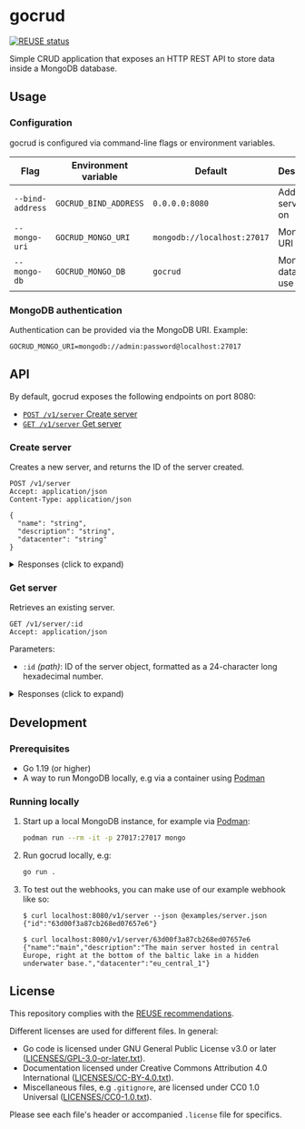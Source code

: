 <!--
SPDX-FileCopyrightText: 2022 Risk.Ident GmbH <contact@riskident.com>

SPDX-License-Identifier: CC-BY-4.0
-->

# gocrud

[![REUSE status](https://api.reuse.software/badge/github.com/RiskIdent/gocrud)](https://api.reuse.software/info/github.com/RiskIdent/gocrud)

Simple CRUD application that exposes an HTTP REST API to store data inside
a MongoDB database.

## Usage

### Configuration

gocrud is configured via command-line flags or environment variables.

| Flag             | Environment variable  | Default                     | Description             |
| ---------------- | --------------------- | --------------------------- | ----------------------- |
| `--bind-address` | `GOCRUD_BIND_ADDRESS` | `0.0.0.0:8080`              | Address to serve API on |
| `--mongo-uri`    | `GOCRUD_MONGO_URI`    | `mongodb://localhost:27017` | MongoDB URI to use      |
| `--mongo-db`     | `GOCRUD_MONGO_DB`     | `gocrud`                    | MongoDB database to use |

### MongoDB authentication

Authentication can be provided via the MongoDB URI. Example:

```properties
GOCRUD_MONGO_URI=mongodb://admin:password@localhost:27017
```

## API

By default, gocrud exposes the following endpoints on port 8080:

- [`POST /v1/server` Create server](#create-server)
- [`GET /v1/server` Get server](#get-server)

### Create server

Creates a new server, and returns the ID of the server created.

```http
POST /v1/server
Accept: application/json
Content-Type: application/json

{
  "name": "string",
  "description": "string",
  "datacenter": "string"
}
```

<details><summary>Responses (click to expand)</summary>

> - Object successfully created
>
> ```http
> HTTP/1.1 200 OK
> Content-Type: application/json; charset=utf-8
> 
> {
>   "id": "string"
> }
> ```

> - Invalid request body
>
> ```http
> HTTP/1.1 400 Bad Request
> Content-Type: application/json; charset=utf-8
> 
> {
>   "error": "string"
> }
> ```

> - Failed to create object in database
>
> ```http
> HTTP/1.1 500 Internal Server Error
> Content-Type: application/json; charset=utf-8
> 
> {
>   "error": "string"
> }
> ```

</details>

### Get server

Retrieves an existing server.

```http
GET /v1/server/:id
Accept: application/json
```

Parameters:

- `:id` *(path)*: ID of the server object,
  formatted as a 24-character long hexadecimal number.

<details><summary>Responses (click to expand)</summary>

> - Object successfully retrieved.
>
> ```http
> HTTP/1.1 200 OK
> Content-Type: application/json; charset=utf-8
> 
> {
>   "id": "string",
>   "name": "string",
>   "description": "string",
>   "datacenter": "string"
> }
> ```

> - Invalid `:id` parameter format.
> 
> ```http
> HTTP/1.1 400 Bad Request
> Content-Type: application/json; charset=utf-8
> 
> {
>   "error": "string"
> }
> ```

> - No server was found with the ID of `:id`
> 
> ```http
> HTTP/1.1 404 Not Found
> Content-Type: application/json; charset=utf-8
> 
> {
>   "error": "string"
> }
> ```

> - Failed to retrieve object from database.
> 
> ```http
> HTTP/1.1 500 Internal Server Error
> Content-Type: application/json; charset=utf-8
> 
> {
>   "error": "string"
> }
> ```

</details>

## Development

### Prerequisites

- Go 1.19 (or higher)
- A way to run MongoDB locally, e.g via a container using [Podman](https://podman.io/)

### Running locally

1. Start up a local MongoDB instance, for example via [Podman](https://podman.io/):

   ```sh
   podman run --rm -it -p 27017:27017 mongo
   ```

2. Run gocrud locally, e.g:

   ```bash
   go run .
   ```

3. To test out the webhooks, you can make use of our example webhook like so:

   ```console
   $ curl localhost:8080/v1/server --json @examples/server.json
   {"id":"63d00f3a87cb268ed07657e6"}

   $ curl localhost:8080/v1/server/63d00f3a87cb268ed07657e6
   {"name":"main","description":"The main server hosted in central Europe, right at the bottom of the baltic lake in a hidden underwater base.","datacenter":"eu_central_1"}
   ```

## License

This repository complies with the [REUSE recommendations](https://reuse.software/).

Different licenses are used for different files. In general:

- Go code is licensed under GNU General Public License v3.0 or later ([LICENSES/GPL-3.0-or-later.txt](LICENSES/GPL-3.0-or-later.txt)).
- Documentation licensed under Creative Commons Attribution 4.0 International ([LICENSES/CC-BY-4.0.txt](LICENSES/CC-BY-4.0.txt)).
- Miscellaneous files, e.g `.gitignore`, are licensed under CC0 1.0 Universal ([LICENSES/CC0-1.0.txt](LICENSES/CC0-1.0.txt)).

Please see each file's header or accompanied `.license` file for specifics.
